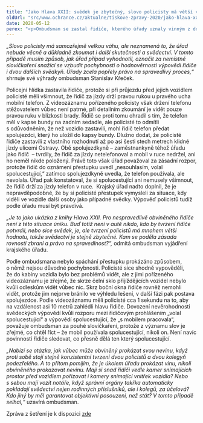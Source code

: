 ```yaml
---
title: "Jako Hlava XXII: svědek je zbytečný, slovo policisty má větší váhu"
oldUrl: "src/www.ochrance.cz/aktualne/tiskove-zpravy-2020/jako-hlava-xxii-svedek-je-zbytecny-slovo-policisty-ma-vetsi-vahu"
date: 2020-05-12
perex: "<p>Ombudsman se zastal řidiče, kterého úřady uznaly vinným z dopravního přestupku držení telefonu během řízení vozidla pouze na základě svědectví hlídkujících policistů. Úřady nezjistily skutkový stav, o němž nejsou důvodné pochybnosti, přesto rozhodly o vině stěžovatele. Vadné rozhodnutí přestupkového orgánu nejprve potvrdil krajský úřad a odmítl se k němu vyjádřit. Pochybnou argumentaci pak převzalo i Ministerstvo dopravy a rovněž odmítlo zahájit přezkum.</p>"
---
```


<!-- imported from the old website -->

<p><i>„Slovo policisty má samozřejmě velkou váhu, ale neznamená to, že úřad nebude věcně a důkladně zkoumat i další skutečnosti a svědectví. V tomto případě musím způsob, jak úřad případ vyhodnotil, označit za nemístné slovíčkaření snažící se vzbudit pochybnosti o hodnověrnosti výpovědi řidiče i dvou dalších svědkyň. Úřady zcela popřely právo na spravedlivý proces,“</i> shrnuje své výhrady ombudsman Stanislav Křeček.</p> <p>Policejní hlídka zastavila řidiče, protože si při průjezdu před jejich vozidlem policisté měli všimnout, že řidič za jízdy drží pravou rukou u pravého ucha mobilní telefon. Z videozáznamu pořízeného policisty však držení telefonu stěžovatelem vůbec není patrné, při detailním zkoumání je vidět pouze pravou ruku v blízkosti brady. Řidič se proti tomu ohradil s tím, že telefon měl v kapse bundy na zadním sedadle, ale policisté to odmítli s odůvodněním, že než vozidlo zastavili, mohl řidič telefon předat spolujezdci, který ho uložil do kapsy bundy. Dlužno dodat, že policisté řidiče zastavili z vlastního rozhodnutí až po asi šesti stech metrech klidné jízdy ulicemi Ostravy. Obě spolujezdkyně – zaměstnankyně téhož úřadu jako řidič  – tvrdily, že řidič za jízdy netelefonoval a mobil v ruce nedržel, ani ho neměl nikde položený. Právě toto však úřad považoval za zásadní rozpor, protože řidič do oznámení přestupku uvedl „nesouhlasím, volal spolucestující,“ zatímco spolujezdkyně uvedla, že telefon používala, ale nevolala. Úřad pak konstatoval, že si spolucestující ani nemusely všimnout, že řidič drží za jízdy telefon v ruce.  Krajský úřad nadto doplnil, že je nepravděpodobné, že by si policisté přestupek vymysleli za situace, kdy viděli ve vozidle další osoby jako případné svědky. Výpověď policistů tudíž podle úřadu musí být pravdivá.</p> <p><i>„Je to jako ukázka z knihy Hlava XXII. Pro nespravedlivě obviněného řidiče není z této situace úniku. Buď totiž není v autě nikdo, kdo by tvrzení řidiče potvrdil, nebo sice svědek, je, ale tvrzení policistů má mnohem větší hodnotu, takže svědectví je stejně zbytečné. Kam se poděla zásada rovnosti zbraní a právo na spravedlnost?“,</i> odmítá ombudsman vyjádření krajského úřadu.</p> <p>Podle ombudsmana nebylo spáchání přestupku prokázáno způsobem, o němž nejsou důvodné pochybnosti. Policisté sice shodně vypověděli, že do kabiny vozidla bylo bez problémů vidět, ale z jimi pořízeného videozáznamu je zřejmé, že skrze čelní sklo přijíždějících vozidel nebylo kvůli odleskům vidět vůbec nic. Skrz boční okna řidiče rovněž nemohli vidět, protože jim nejprve bránilo ve výhledu lešení, v další fázi pak postava spolujezdce. Podle videozáznamu měli policisté cca 1 sekundu na to, aby na vzdálenost asi 10 metrů zahlédli hlavu řidiče. Dovození nevěrohodnosti svědeckých výpovědí kvůli rozporu mezi řidičovým prohlášením „volal spolucestující“ a výpovědí spolucestující, že „s mobilem pracovala“, považuje ombudsman za pouhé slovíčkaření, protože z významu slov je zřejmé, co chtěl říct – že mobil používala spolucestující, nikoli on. Není navíc povinností řidiče sledovat, co přesně dělá ten který spolucestující.</p> <p><i>„Nabízí se otázka, jak vůbec může obviněný prokázat svou nevinu, když proti sobě stojí stejně konzistentní tvrzení dvou policistů a dvou kolegyň podezřelého. A to přitom pomíjím, že je úkolem úřadu prokázat vinu, nikoli obviněného prokazovat nevinu. Mají si snad řidiči vedle kamer snímajících prostor před vozidlem pořizovat i kamery snímající vnitřek vozidla? Nebo s sebou mají vozit notáře, když správní orgány takřka automaticky pokládají svědectví nejen rodinných příslušníků, ale i kolegů, za účelová? Kdo jiný by měl garantovat objektivní posouzení, než stát? V tomto případě selhal,“</i> uzavírá ombudsman.</p><p></p><p>Zpráva z šetření je k dispozici <a href="https://www.ochrance.cz/fileadmin/user_upload/ESO/5700-19-MK_Z18.pdf" target="_blank">zde</a></p>
